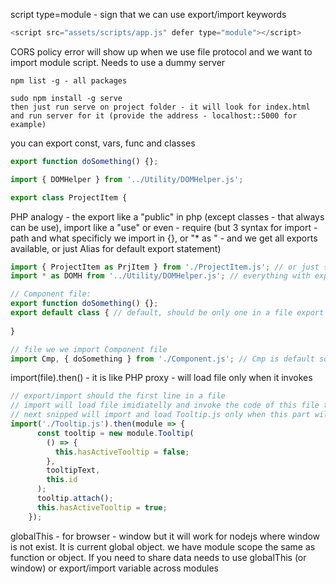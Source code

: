 script type=module - sign that we can use export/import keywords
```javascript
<script src="assets/scripts/app.js" defer type="module"></script>
```
CORS policy error will show up when we use file protocol and we want to import module script. Needs to use a dummy server
```text
npm list -g - all packages

sudo npm install -g serve
then just run serve on project folder - it will look for index.html and run server for it (provide the address - localhost::5000 for example)
```

you can export const, vars, func and classes
```javascript
export function doSomething() {};

import { DOMHelper } from '../Utility/DOMHelper.js';

export class ProjectItem {
```
PHP analogy - the export like a "public" in php (except classes - that always can be use), import like a "use" or even - require (but 3 syntax for import - path and what specificly we import in {}, or "* as " - and we get all exports available, or just Alias for default export statement)
```javascript
import { ProjectItem as PrjItem } from './ProjectItem.js'; // or just {ProjectItem}
import * as DOMH from '../Utility/DOMHelper.js'; // everything with export in DOMHelper.js will be available like DOMH.
```
```javascript
// Component file:
export function doSomething() {};
export default class { // default, should be only one in a file export 
    
}

// file we we import Component file
import Cmp, { doSomething } from './Component.js'; // Cmp is default so we can provide own name
```

import(file).then() - it is like PHP proxy - will load file only when it invokes

```javascript
// export/import should the first line in a file
// import will load file imidiatelly and invoke the code of this file that out of scope (func or obj)
// next snipped will import and load Tooltip.js only when this part will invoked
import('./Tooltip.js').then(module => {
      const tooltip = new module.Tooltip(
        () => {
          this.hasActiveTooltip = false;
        },
        tooltipText,
        this.id
      );
      tooltip.attach();
      this.hasActiveTooltip = true;
    });
```
globalThis - for browser - window but it will work for nodejs where window is not exist. It is current global object.
we have module scope the same as function or object. If you need to share data needs to use globalThis (or window) or export/import variable across modules